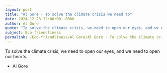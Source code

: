 ```yaml
---
layout: post
title: "Al Gore - To solve the climate crisis we need to"
date: 2024-12-28 12:00:00 -0000
author: Al Gore
quote: "To solve the climate crisis, we need to open our eyes, and we need to open our hearts."
subject: Eco-friendliness
permalink: /Eco-friendliness/Al Gore/Al Gore - To solve the climate crisis we need to
---
```


To solve the climate crisis, we need to open our eyes, and we need to open our hearts.

- Al Gore
